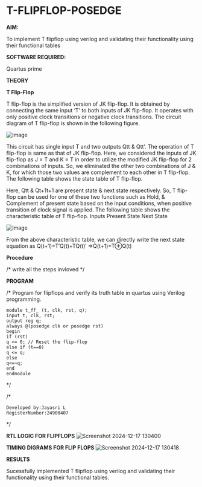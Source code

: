 # T-FLIPFLOP-POSEDGE

**AIM:**

To implement  T flipflop using verilog and validating their functionality using their functional tables

**SOFTWARE REQUIRED:**

Quartus prime

**THEORY**

**T Flip-Flop**

T flip-flop is the simplified version of JK flip-flop. It is obtained by connecting the same input ‘T’ to both inputs of JK flip-flop. It operates with only positive clock transitions or negative clock transitions. The circuit diagram of T flip-flop is shown in the following figure.

![image](https://github.com/naavaneetha/T-FLIPFLOP-POSEDGE/assets/154305477/458a68fe-2d08-4a9d-ac4f-7ae0480ce0bd)

 
This circuit has single input T and two outputs Qtt & Qtt’. The operation of T flip-flop is same as that of JK flip-flop. Here, we considered the inputs of JK flip-flop as J = T and K = T in order to utilize the modified JK flip-flop for 2 combinations of inputs. So, we eliminated the other two combinations of J & K, for which those two values are complement to each other in T flip-flop. The following table shows the state table of T flip-flop.

Here, Qtt & Qt+1t+1 are present state & next state respectively. So, T flip-flop can be used for one of these two functions such as Hold, & Complement of present state based on the input conditions, when positive transition of clock signal is applied. The following table shows the characteristic table of T flip-flop. Inputs Present State Next State

![image](https://github.com/naavaneetha/T-FLIPFLOP-POSEDGE/assets/154305477/cdd7fb32-539f-4b66-bb8d-f305a153c886)

 
From the above characteristic table, we can directly write the next state equation as Q(t+1)=T′Q(t)+TQ(t)′ ⇒Q(t+1)=T⊕Q(t)

**Procedure**

/* write all the steps invloved */

**PROGRAM**

/* Program for flipflops and verify its truth table in quartus using Verilog programming.
```
module t_ff_ (t, clk, rst, q);
input t, clk, rst;
output reg q;
always @(posedge clk or posedge rst)
begin
if (rst)
q <= 0; // Reset the flip-flop
else if (t==0)
q <= q;
else
q<=~q;
end
endmodule
```
*/

/*
```
Developed by:Jayasri L
RegisterNumber:24900407
```
*/

**RTL LOGIC FOR FLIPFLOPS**
![Screenshot 2024-12-17 130400](https://github.com/user-attachments/assets/755b5760-63e5-4e38-a09b-80c9f48c9965)


**TIMING DIGRAMS FOR FLIP FLOPS**
![Screenshot 2024-12-17 130418](https://github.com/user-attachments/assets/687c742b-052c-4c3c-89d3-fb2a44506123)


**RESULTS**

Sucessfully implemented T flipflop using verilog and validating their functionality using
their functional tables.
